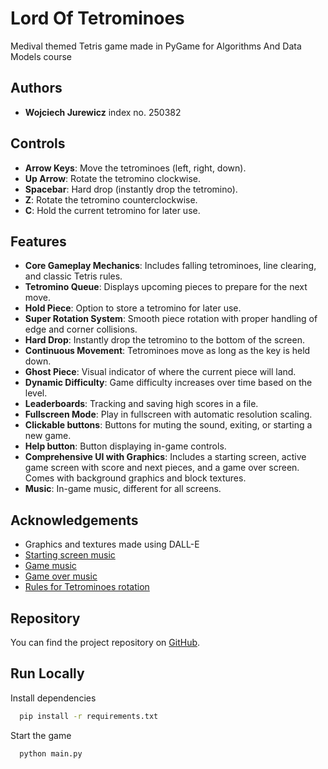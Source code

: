 
# Lord Of Tetrominoes 

Medival themed Tetris game made in PyGame for Algorithms And Data Models course


## Authors

- **Wojciech Jurewicz** index no. 250382

## Controls

- **Arrow Keys**: Move the tetrominoes (left, right, down).
- **Up Arrow**: Rotate the tetromino clockwise.
- **Spacebar**: Hard drop (instantly drop the tetromino).
- **Z**: Rotate the tetromino counterclockwise.
- **C**: Hold the current tetromino for later use.


## Features

- **Core Gameplay Mechanics**: Includes falling tetrominoes, line clearing, and classic Tetris rules.
- **Tetromino Queue**: Displays upcoming pieces to prepare for the next move.
- **Hold Piece**: Option to store a tetromino for later use.
- **Super Rotation System**: Smooth piece rotation with proper handling of edge and corner collisions.
- **Hard Drop**: Instantly drop the tetromino to the bottom of the screen.
- **Continuous Movement**: Tetrominoes move as long as the key is held down.
- **Ghost Piece**: Visual indicator of where the current piece will land.
- **Dynamic Difficulty**: Game difficulty increases over time based on the level.
- **Leaderboards**: Tracking and saving high scores in a file.
- **Fullscreen Mode**: Play in fullscreen with automatic resolution scaling.
- **Clickable buttons**: Buttons for muting the sound, exiting, or starting a new game.
- **Help button**: Button displaying in-game controls.
- **Comprehensive UI with Graphics**: Includes a starting screen, active game screen with score and next pieces, and a game over screen. Comes with background graphics and block textures.
- **Music**: In-game music, different for all screens.
## Acknowledgements

 - Graphics and textures made using DALL-E
- [Starting screen music](https://www.youtube.com/watch?v=dYootbp7pDs)
- [Game music](https://www.youtube.com/watch?v=YmcdaiwGGXs)
- [Game over music](https://youtu.be/jJSa1D-Inw0?si=3jE6obUtAo_Kx8Dt)
- [Rules for Tetrominoes rotation](https://harddrop.com/wiki/SRS)
## Repository

You can find the project repository on [GitHub](https://github.com/wojciechjurewicz/Lord-of-Tetrominoes).

## Run Locally

Install dependencies

```bash
  pip install -r requirements.txt
```

Start the game

```bash
  python main.py
```

